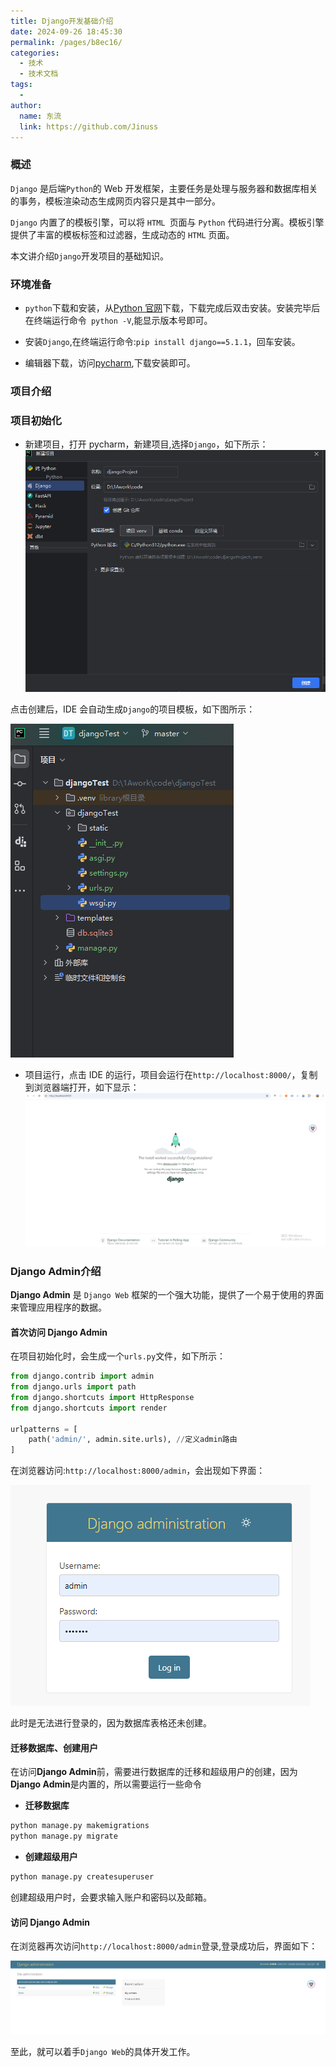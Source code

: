 ```yaml
---
title: Django开发基础介绍
date: 2024-09-26 18:45:30
permalink: /pages/b8ec16/
categories:
  - 技术
  - 技术文档
tags:
  -
author:
  name: 东流
  link: https://github.com/Jinuss
---
```


### 概述

`Django` 是后端`Python`的 Web 开发框架，主要任务是处理与服务器和数据库相关的事务，模板渲染动态生成网页内容只是其中一部分。

`Django` 内置了的模板引擎，可以将 `HTML `页面与 `Python` 代码进行分离。模板引擎提供了丰富的模板标签和过滤器，生成动态的 `HTML` 页面。

本文讲介绍`Django`开发项目的基础知识。

### 环境准备

- `python`下载和安装，从[Python 官网](https://www.python.org/downloads/)下载，下载完成后双击安装。安装完毕后在终端运行命令` python -V`,能显示版本号即可。
- 安装`Django`,在终端运行命令:`pip install django==5.1.1`，回车安装。

- 编辑器下载，访问[pycharm](https://pycharm.net.cn/installation-guide.html),下载安装即可。

### 项目介绍

### 项目初始化

- 新建项目，打开 pycharm，新建项目,选择`Django`，如下所示：
  <img src="../../Demo/image/pycharm.png" />

点击创建后，IDE 会自动生成`Django`的项目模板，如下图所示：

  <img src="../../Demo/image/Django01.png"/>

- 项目运行，点击 IDE 的运行，项目会运行在`http://localhost:8000/`，复制到浏览器端打开，如下显示：
  <img src="../../Demo/image/Django02.png"/>

### **Django Admin**介绍

**Django Admin** 是 `Django Web` 框架的一个强大功能，提供了一个易于使用的界面来管理应用程序的数据。

#### 首次访问 **Django Admin**

在项目初始化时，会生成一个`urls.py`文件，如下所示：

```py
from django.contrib import admin
from django.urls import path
from django.shortcuts import HttpResponse
from django.shortcuts import render

urlpatterns = [
    path('admin/', admin.site.urls), //定义admin路由
]
```

在浏览器访问:`http://localhost:8000/admin`，会出现如下界面：

<img src="../../Demo/image/Django03.png"/>

此时是无法进行登录的，因为数据库表格还未创建。

#### 迁移数据库、创建用户

在访问**Django Admin**前，需要进行数据库的迁移和超级用户的创建，因为**Django Admin**是内置的，所以需要运行一些命令

- **迁移数据库**

```py
python manage.py makemigrations
python manage.py migrate

```

- **创建超级用户**

```py
python manage.py createsuperuser
```

创建超级用户时，会要求输入账户和密码以及邮箱。


#### 访问 **Django Admin**

在浏览器再次访问`http://localhost:8000/admin`登录,登录成功后，界面如下：

<img src="../../Demo/image/Django04.png"/>


至此，就可以着手`Django Web`的具体开发工作。